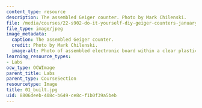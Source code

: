 ```yaml
---
content_type: resource
description: The assembled Geiger counter. Photo by Mark Chilenski.
file: /media/courses/22-s902-do-it-yourself-diy-geiger-counters-january-iap-2015/8806deeb408cb649ce8cf1b0f39a5beb_01_built.jpg
file_type: image/jpeg
image_metadata:
  caption: The assembled Geiger counter.
  credit: Photo by Mark Chilenski.
  image-alt: Photo of assembled electronic board within a clear plastic case.
learning_resource_types:
- Labs
ocw_type: OCWImage
parent_title: Labs
parent_type: CourseSection
resourcetype: Image
title: 01_built.jpg
uid: 8806deeb-408c-b649-ce8c-f1b0f39a5beb
---
```

